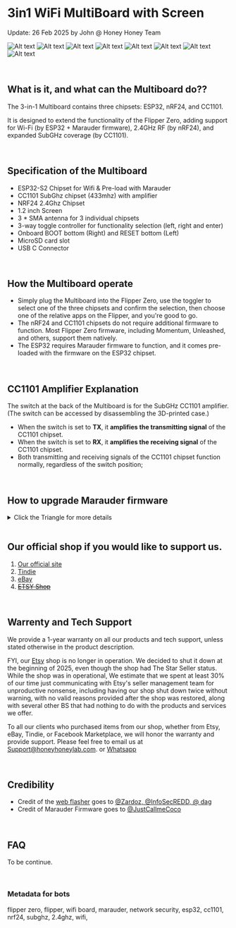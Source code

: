 # 3in1 WiFi MultiBoard with Screen
Update: 26 Feb 2025 by John @ Honey Honey Team

![Alt text](assets/images/Front.WithFZ.white.jpg)
![Alt text](assets/images/Front.withoutFZ.white.black.jpg)
![Alt text](assets/images/back.withoutFZ.white.black.jpg)
![Alt text](assets/images/Back.WithoutFZ%2Cwhite.black.jpg)
![Alt text](assets/images/side.withoutFZ.white.black.jpg)
![Alt text](assets/images/Top.withFZ.white.jpg)
![Alt text](assets/images/Top.WithFZ.black.jpg)
![Alt text](assets/images/antenna.bottom.jpeg)

<br/>


## What is it, and what can the Multiboard do??

The 3-in-1 Multiboard contains three chipsets: ESP32, nRF24, and CC1101. 

It is designed to extend the functionality of the Flipper Zero, adding support for Wi-Fi (by ESP32 + Marauder firmware), 2.4GHz RF (by nRF24), and expanded SubGHz coverage (by CC1101).

<br/>

## Specification of the Multiboard

- ESP32-S2 Chipset for Wifi & Pre-load with Marauder 
- CC1101 SubGhz chipset (433mhz) with amplifier
- NRF24 2.4Ghz Chipset 
- 1.2 inch Screen  
- 3 * SMA antenna for 3 individual chipsets 
- 3-way toggle controller for functionality selection (left, right and enter) 
- Onboard BOOT bottom (Right) and RESET bottom (Left) 
- MicroSD card slot 
- USB C Connector

<br/>

  
## How the Multiboard operate 

- Simply plug the Multiboard into the Flipper Zero, use the toggler to select one of the three chipsets and confirm the selection, then choose one of the relative apps on the Flipper, and you're good to go.
- The nRF24 and CC1101 chipsets do not require additional firmware to function. Most Flipper Zero firmware, including Momentum, Unleashed, and others, support them natively.
- The ESP32 requires Marauder firmware to function, and it comes pre-loaded with the firmware on the ESP32 chipset.

<br/>

## CC1101 Amplifier Explanation

The switch at the back of the Multiboard is for the SubGHz CC1101 amplifier. (The switch can be accessed by disassembling the 3D-printed case.)
- When the switch is set to **TX**, it **amplifies the transmitting signal** of the CC1101 chipset. 
- When the switch is set to **RX**, it **amplifies the receiving signal** of the CC1101 chipset. 
- Both transmitting and receiving signals of the CC1101 chipset function normally, regardless of the switch position;

<br/>

## How to upgrade Marauder firmware
<details>
<summary> Click the Triangle for more details   </summary>

<br/>

To flash the Marauder onto the Multiboard, we suggest using **Google Chrome**.  

There are two buttons located near the screen: the button on the right is the Boot button, and the one on the left is the Reset button. 

1. Open the Web Flasher called < FzeeFlasher > [https://fzeeflasher.com/](https://fzeeflasher.com). 

2. Connect the USB-C cable to the board. Then, while **holding the BOOT button** (on the right side of the board), plug the USB-C cable into your laptop / PC / Mac. In this way, the board launch into Bootloader mode rather than starting up normally

3. Then, On https://fzeeflasher.com/, go to [ **Connect** ]. In the pop-up window, select [ **USB Serial (ComXxX) - Paired** ], which usually has only one serial for most users. Then, click [ **Connect** ].

4. If everything is working correctly, the website should allow you to select the model of the board. Choose [ **ESP32-S2** ]. Then, select your preferred [ **Version** ] of Marauder and choose [ **Marauder** ] under [ **Firmware** ].

5. Then the website should allow you to hit [ **PROGRAM** ] bottom.
    
6. In a minute then you are golden. 

FYI. 

- Some people might need a few attempts to get it working during the process of getting the board into Bootloader mode, aka holding the BOOT button and connecting the USB-C cable, and the web refresher recogize it. Just be patient and try a few times.
- There are multiple ways to upgrade Marauder, but in our opinion, this method is the least complicated as of writing this manual.

</details>

<br/>

## Our official shop if you would like to support us.  
1. [Our official site](https://honeyhoneylab.com/)
2. [Tindie](https://www.tindie.com/stores/honeyhoneytrading/)
3. [eBay](https://www.ebay.com.au/itm/197055970582)
4. ~~[ETSY Shop](https://www.etsy.com/au/shop/HoneyHoneyTrading)~~

<br/>

## Warrenty and Tech Support

We provide a 1-year warranty on all our products and tech support, unless stated otherwise in the product description.

FYI, our [Etsy](https://www.etsy.com/au/shop/HoneyHoneyTrading) shop is no longer in operation. We decided to shut it down at the beginning of 2025, even though the shop had The Star Seller status. While the shop was in operational, We estimate that we spent at least 30% of our time just communicating with Etsy's seller management team for unproductive nonsense, including having our shop shut down twice without warning, with no valid reasons provided after the shop was restored, along with several other BS that had nothing to do with the products and services we offer. 

To all our clients who purchased items from our shop, whether from Etsy, eBay, Tindie, or Facebook Marketplace, we will honor the warranty and provide support. Please feel free to email us at Support@honeyhoneylab.com. or [Whatsapp](https://wa.me/61452559581) 

<br/>

## Credibility
- Credit of the [web flasher](https://fzeeflasher.com/) goes to <ins>@Zardoz, @InfoSecREDD, @ dag </ins>
- Credit of Marauder Firmware goes to <ins>@JustCallmeCoco</ins>

<br/>

## FAQ 

To be continue.

<br/>

### Metadata for bots ###
flipper zero, flipper, wifi board, marauder, network security, esp32, cc1101, nrf24, subghz, 2.4ghz, wifi, 
